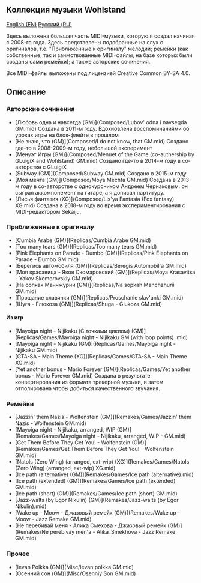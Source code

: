 ## Коллекция музыки Wohlstand

[English (EN)](README.md) [Русский (RU)](README.RU.md)

Здесь выложена большая часть MIDI-музыки, которую я создал начиная с 2008-го
года. Здесь представлены подобранные на слух с оригиналов, т.е. "Приближенные к
оригиналу" мелодии; ремейки (как собственные, так и заимствованные MIDI-файлы,
на базе которых были созданы сами ремейки); а также авторские сочинения.

Все MIDI-файлы выложены под лицензией Creative Common BY-SA 4.0.

## Описание

### Авторские сочинения
* [Любовь одна и навсегда (GM)](Composed/Lubov' odna i navsegda GM.mid)
    Создана в 2011-м году. Вдохновлена восспоминаниями об уроках игры на блок-флейте в прошлом
* [Не знаю, что (GM)](Composed/I do not know, that GM.mid)
    Создано где-то в 2008-2009-м году, небольшой эксперимент
* [Менуэт Игры (GM)](Composed/Menuet of the Game (co-authership by GLuigiX and Wohlstand) GM.mid)
    Создано где-то в 2014-м году в со-авторстке с GLuigiX
* [Subway (GM)](Composed/Subway GM.mid)
    Создано в 2015-м году
* [Моя мечта (GM)](Composed/Moya Mechta GM.mid)
    Создана в 2013-м году в со-авторстве с однокурсником Андреем Чернаковым: он
    сыграл аккомпонемент на гитаре, а я дописал партитуру.
* [Лисья фантазия (XG)](Composed/Lis'ya Fantasia (Fox fantasy) XG.mid)
    Создана в 2018-м году во время экспериментирования с MIDI-редактором Sekaiju.

### Приближенные к оригиналу
* [Cumbia Arabe (GM)](Replicas/Cumbia Arabe GM.mid)
* [Too many tears (GM)](Replicas/Too many tears GM.mid)
* [Pink Elephants on Parade - Dumbo (GM)](Replicas/Pink Elephants on Parade - Dumbo GM.mid)
* [Берегись автомобиля (GM)](Replicas/Beregis Automobil'a GM.mid)
* [Моя красавица - Яков Скомаровский (GM)](Replicas/Moya Krasavitsa - Yakov Skomorovskiy GM.mid)
* [На сопках Манчжурии (GM)](Replicas/Na sopkah Manchzhurii GM.mid)
* [Прощание славянки (GM)](Replicas/Proschanie slav'anki GM.mid)
* [Шуга - Глюкоза (GM)](Replicas/Shuga - Glukoza GM.mid)
#### Из игр
* [Mayoiga night - Nijikaku (С точками циклом) (GM)](Replicas/Games/Mayoiga night - Nijikaku GM (with loop points) .mid)
* [Mayoiga night - Nijikaku (GM)](Replicas/Games/Mayoiga night - Nijikaku GM.mid)
* [GTA-SA - Main Theme (XG)](Replicas/Games/GTA-SA - Main Theme XG.mid)
* [Yet another bonus - Mario Forever (GM)](Replicas/Games/Yet another bonus - Mario Forever GM.mid)
    Создана в результате конвертирования из формата трекерной музыки, и затем
    отполирована чтобы добиться качественного звучания.

### Ремейки
* [Jazzin' them Nazis - Wolfenstein (GM)](Remakes/Games/Jazzin' them Nazis - Wolfenstein GM.mid)
* [Mayoiga night - Nijikaku, arranged, WIP (GM)](Remakes/Games/Mayoiga night - Nijikaku, arranged, WIP - GM.mid)
* [Get Them Before They Get You! - Wolfenstein (GM)](Remakes/Games/Get Them Before They Get You! - Wolfenstein GM.mid)
* [Natols (Zero Wing) (arranged, ext-wip) (XG)](Remakes/Games/Natols (Zero Wing) (arranged, ext-wip) XG.mid)
* [Ice path (alternative) (GM)](Remakes/Games/Ice path (alternative).mid)
* [Ice path (extended) (GM)](Remakes/Games/Ice path (extended) GM.mid)
* [Ice path (short) (GM)](Remakes/Games/Ice path (short) GM.mid)
* [Jazz-walts (by Egor Nikulin) (GM)](Remakes/Jazz-walts (by Egor Nikulin).mid)
* [Wake up - Moow - Джазовый ремейк (GM)](Remakes/Wake up - Moow - Jazz Remake GM.mid)
* [Не перебивай меня - Алика Смехова - Джазовый ремейк (GM)](Remakes/Ne perebivay men'a - Alika_Smekhova - Jazz Remake GM.mid)

### Прочее
* [Ievan Polkka (GM)](Misc/Ievan polkka GM.mid)
* [Осенний сон (GM)](Misc/Osenniy Son GM.mid)

